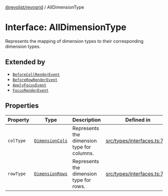 [@revolist/revogrid](README.md) / AllDimensionType

# Interface: AllDimensionType

Represents the mapping of dimension types to their corresponding dimension types.

## Extended by

- [`BeforeCellRenderEvent`](Interface.BeforeCellRenderEvent.md)
- [`BeforeRowRenderEvent`](Interface.BeforeRowRenderEvent.md)
- [`ApplyFocusEvent`](Interface.ApplyFocusEvent.md)
- [`FocusRenderEvent`](Interface.FocusRenderEvent.md)

## Properties

| Property | Type | Description | Defined in |
| ------ | ------ | ------ | ------ |
| `colType` | [`DimensionCols`](TypeAlias.DimensionCols.md) | Represents the dimension type for columns. | [src/types/interfaces.ts:727](https://github.com/revolist/revogrid/blob/41a50f3812b438de1179c5db15e284c71422e9de/src/types/interfaces.ts#L727) |
| `rowType` | [`DimensionRows`](TypeAlias.DimensionRows.md) | Represents the dimension type for rows. | [src/types/interfaces.ts:722](https://github.com/revolist/revogrid/blob/41a50f3812b438de1179c5db15e284c71422e9de/src/types/interfaces.ts#L722) |
